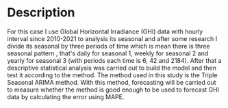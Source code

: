 # Description
For this case I use Global Horizontal Irradiance (GHI) data with hourly interval since 2010-2021 to analysis its seasonal and after some research I divide its seasonal by three periods of time which is mean there is three seasonal pattern  , that's daily for seasonal 1, weekly for seasonal 2 and yearly for seasonal 3 (with periods each time is 6, 42 and 2184).  After that a descriptive statistical analysis was carried out to build the model and then test it according to the method. The method used in this study is the Triple Seasonal ARIMA method. With this method, forecasting will be carried out to measure whether the method is good enough to be used to forecast GHI data by calculating the error using MAPE.
